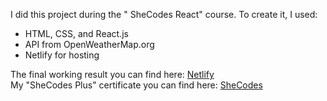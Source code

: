 I did this project during the " SheCodes React" course. To create it, I used:<br/>
<ul>
<li>HTML, CSS, and React.js</li>
<li>API from OpenWeatherMap.org</li>
<li>Netlify for hosting</li>
</ul>
The final working result you can find here: <a href="https://loquacious-sprite-4d810b.netlify.app/">Netlify</a> <br/>
My "SheCodes Plus" certificate you can find here: <a href="#">SheCodes</a>
